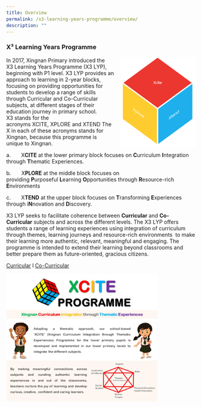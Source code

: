 ```yaml
---
title: Overview
permalink: /x3-learning-years-programme/overview/
description: ""
---
```

### X³ Learning Years Programme 

<img src="/images/xlp2.png" style="width:200px;height:240px;margin-left:15px;" align = "right"> In 2017, Xingnan Primary introduced the X3 Learning Years Programme (X3 LYP), beginning with P1 level. X3 LYP provides an approach to learning in 2-year blocks, focusing on providing opportunities for students to develop a range of skills through Curricular and Co-Curricular subjects, at different stages of their education journey in primary school. X3 stands for the  
acronyms XCITE, XPLORE and XTEND The X in each of these acronyms stands for Xingnan, because this programme is unique to Xingnan.  

  

a.       X**CITE** at the lower primary block focuses on **C**urriculum **I**ntegration through **T**hematic Experiences.

  

b.       X**PLORE** at the middle block focuses on providing **P**urposeful **L**earning **O**pportunities through **R**esource-rich **E**nvironments

  

c.       X**TEND** at the upper block focuses on **T**ransforming **E**xperiences through i**N**novation and **D**iscovery.

  

X3 LYP seeks to facilitate coherence between **Curricular** and **Co-Curricular** subjects and across the different levels. The X3 LYP offers students a range of learning experiences using integration of curriculum through themes, learning journeys and resource-rich environments  to make their learning more authentic, relevant, meaningful and engaging. The programme is intended to extend their learning beyond classrooms and better prepare them as future-oriented, gracious citizens.

[Curricular](https://staging.d24s03z0ob23eb.amplifyapp.com/x3-learning-years-programme/Curricular/overview/) l [Co-Curricular](https://staging.d24s03z0ob23eb.amplifyapp.com/x3-learning-years-programme/Co-Curricular/overview/)

<img src="/images/xlp1.png" style="width:80%">